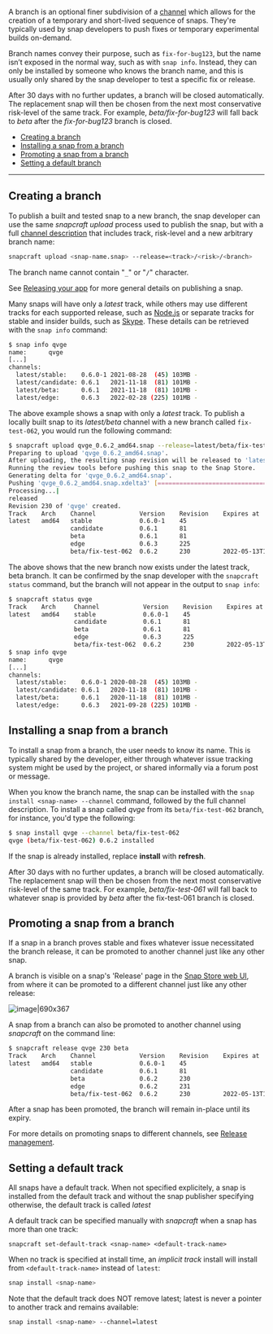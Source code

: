 A branch is an optional finer subdivision of a [channel](/t/channels/551) which allows for the creation of a temporary and short-lived sequence of snaps. They're typically used by snap developers to push fixes or temporary experimental builds on-demand.

Branch names convey their purpose, such as `fix-for-bug123`, but the name isn’t exposed in the normal way, such as with `snap info`. Instead, they can only be installed by someone who knows the branch name, and this is usually only shared by the snap developer to test a specific fix or release.

After 30 days with no further updates, a branch will be closed automatically. The replacement snap will then be chosen from the next most conservative risk-level of the same track. For example, *beta/fix-for-bug123* will fall back to *beta* after the *fix-for-bug123* branch is closed.

- [Creating a branch](#heading--creating)
- [Installing a snap from a branch](#heading--installing)
- [Promoting a snap from a branch](#heading--promote)
- [Setting a default branch](#heading--default)

---

<h2 id='heading--creating'>Creating a branch</h2>

To publish a built and tested snap to a new branch, the snap developer can use the same _snapcraft upload_ process used to publish the snap, but with a full [channel description](/t/channels/551) that includes track, risk-level and a new arbitrary branch name:

```bash
snapcraft upload <snap-name.snap> --release=<track>/<risk>/<branch>
```
The branch name cannot contain "`_`" or "`/`" character.

See [Releasing your app](/t/releasing-your-app/6795) for more general details on publishing a snap.

Many snaps will have only a _latest_ track, while others may use different tracks for each supported release, such as [Node.js](https://snapcraft.io/node) or separate tracks for stable and insider builds, such as [Skype](https://snapcraft.io/skype). These details can be retrieved with the `snap info` command:

```bash
$ snap info qvge
name:      qvge
[...]
channels:
  latest/stable:    0.6.0-1 2021-08-28  (45) 103MB -
  latest/candidate: 0.6.1   2021-11-18  (81) 101MB -
  latest/beta:      0.6.1   2021-11-18  (81) 101MB -
  latest/edge:      0.6.3   2022-02-28 (225) 101MB -
```

The above example shows a snap with only a _latest_ track. To publish a locally built snap to its _latest/beta_ channel with a new branch called `fix-test-062`, you would run the following command:

```bash
$ snapcraft upload qvge_0.6.2_amd64.snap --release=latest/beta/fix-test-062
Preparing to upload 'qvge_0.6.2_amd64.snap'.
After uploading, the resulting snap revision will be released to 'latest/beta/fix-test-062' when it passes the Snap Store review.
Running the review tools before pushing this snap to the Snap Store.
Generating delta for 'qvge_0.6.2_amd64.snap'.
Pushing 'qvge_0.6.2_amd64.snap.xdelta3' [=================================================================================] 100%
Processing...|
released
Revision 230 of 'qvge' created.
Track    Arch    Channel            Version    Revision    Expires at
latest   amd64   stable             0.6.0-1    45
                 candidate          0.6.1      81
                 beta               0.6.1      81
                 edge               0.6.3      225
                 beta/fix-test-062  0.6.2      230         2022-05-13T11:10:26Z
```

The above shows that the new branch now exists under the latest track, beta branch. It can be confirmed by the snap developer with the `snapcraft status` command, but the branch will not appear in the output to `snap info`:

```bash
$ snapcraft status qvge
Track    Arch     Channel            Version    Revision    Expires at
latest   amd64    stable             0.6.0-1    45
                  candidate          0.6.1      81
                  beta               0.6.1      81
                  edge               0.6.3      225
                  beta/fix-test-062  0.6.2      230         2022-05-13T11:10:26Z
$ snap info qvge
name:      qvge
[...]
channels:
  latest/stable:    0.6.0-1 2020-08-28  (45) 103MB -
  latest/candidate: 0.6.1   2020-11-18  (81) 101MB -
  latest/beta:      0.6.1   2020-11-18  (81) 101MB -
  latest/edge:      0.6.3   2021-09-28 (225) 101MB -
```

<h2 id='heading--installing'>Installing a snap from a branch</h2>

To install a snap from a branch, the user needs to know its name. This is typically shared by the developer, either through whatever issue tracking system might be used by the project, or shared informally via a forum post or message.

When you know the branch name, the snap can be installed with the `snap install <snap-name> --channel` command, followed by the full channel description. To install a snap called _qvge_ from its `beta/fix-test-062` branch, for instance, you'd type the following:

```bash
$ snap install qvge --channel beta/fix-test-062
qvge (beta/fix-test-062) 0.6.2 installed
```

If the snap is already installed, replace **install** with **refresh**.

After 30 days with no further updates, a branch will be closed automatically. The replacement snap will then be chosen from the next most conservative risk-level of the same track. For example, _beta/fix-test-061_ will fall back to whatever snap is provided by _beta_ after the fix-test-061 branch is closed.

<h2 id='heading--promote'>Promoting a snap from a branch</h2>

If a snap in a branch proves stable and fixes whatever issue necessitated the branch release, it can be promoted to another channel just like any other snap.

A branch is visible on a snap's 'Release' page in the [Snap Store web UI](https://snapcraft.io/snaps), from where it can be promoted to a different channel just like any other release:

![image|690x367](upload://zrS2lrDGJQNE2giV4bXrnkrQxMr.png)

A snap from a branch can also be promoted to another channel using _snapcraft_ on the command line:

```bash
$ snapcraft release qvge 230 beta
Track    Arch    Channel            Version    Revision    Expires at
latest   amd64   stable             0.6.0-1    45
                 candidate          0.6.1      81
                 beta               0.6.2      230
                 edge               0.6.2      231
                 beta/fix-test-062  0.6.2      230         2022-05-13T11:10:26Z
```

After a snap has been promoted, the branch will remain in-place until its expiry.

For more details on promoting snaps to different channels, see [Release management](/t/release-management/12442).

<h2 id='heading--default'>Setting a default track</h2>

All snaps have a default track. When not specified explicitely, a snap is installed from the default track and without the snap publisher specifying otherwise, the default track is called _latest_

A default track can be specified manually with _snapcraft_ when a snap has more than one track:

```
snapcraft set-default-track <snap-name> <default-track-name>
```

When no track is specified at install time, an _implicit track_ install will install from `<default-track-name>` instead of `latest`:

```bash
snap install <snap-name>
```

Note that the default track does NOT remove latest; latest is never a pointer to another track and remains available:

```bash
snap install <snap-name> --channel=latest
```